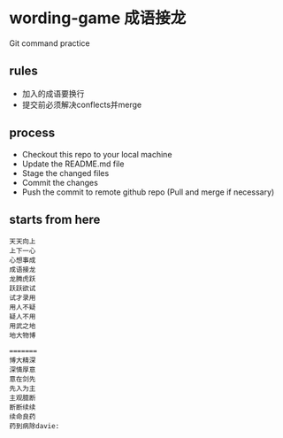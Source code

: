 # wording-game 成语接龙
Git command practice

## rules
* 加入的成语要换行
* 提交前必须解决conflects并merge

## process
* Checkout this repo to your local machine
* Update the README.md file
* Stage the changed files
* Commit the changes
* Push the commit to remote github repo (Pull and merge if necessary)

## starts from here
```
天天向上
上下一心
心想事成
成语接龙
龙腾虎跃
跃跃欲试
试才录用
用人不疑
疑人不用
用武之地
地大物博

=======
博大精深
深情厚意
意在剑先
先入为主
主观臆断
断断续续
续命良药
药到病除davie:
